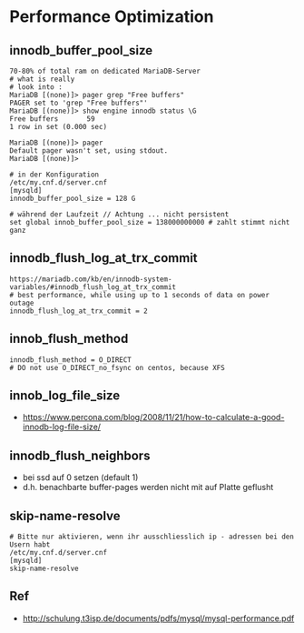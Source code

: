 # Performance Optimization 

## innodb_buffer_pool_size 

```
70-80% of total ram on dedicated MariaDB-Server
# what is really 
# look into :
MariaDB [(none)]> pager grep "Free buffers"
PAGER set to 'grep "Free buffers"'
MariaDB [(none)]> show engine innodb status \G 
Free buffers       59
1 row in set (0.000 sec)

MariaDB [(none)]> pager 
Default pager wasn't set, using stdout.
MariaDB [(none)]> 

# in der Konfiguration 
/etc/my.cnf.d/server.cnf
[mysqld]
innodb_buffer_pool_size = 128 G

# während der Laufzeit // Achtung ... nicht persistent 
set global innob_buffer_pool_size = 138000000000 # zahlt stimmt nicht ganz 

```

## innodb_flush_log_at_trx_commit 

```
https://mariadb.com/kb/en/innodb-system-variables/#innodb_flush_log_at_trx_commit
# best performance, while using up to 1 seconds of data on power outage
innodb_flush_log_at_trx_commit = 2 
```

## innob_flush_method 

```
innodb_flush_method = O_DIRECT
# DO not use O_DIRECT_no_fsync on centos, because XFS 
```

## innob_log_file_size 

  * https://www.percona.com/blog/2008/11/21/how-to-calculate-a-good-innodb-log-file-size/
 
## innodb_flush_neighbors 

  * bei ssd auf 0 setzen (default 1) 
  * d.h. benachbarte buffer-pages werden nicht mit auf Platte geflusht 

## skip-name-resolve 

```
# Bitte nur aktivieren, wenn ihr ausschliesslich ip - adressen bei den Usern habt 
/etc/my.cnf.d/server.cnf 
[mysqld]
skip-name-resolve 
```


## Ref

  * http://schulung.t3isp.de/documents/pdfs/mysql/mysql-performance.pdf
